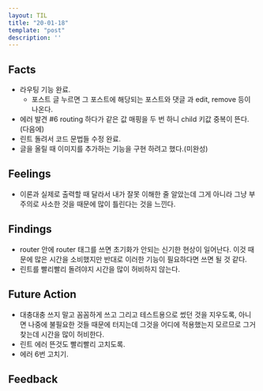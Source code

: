 ```yaml
---
layout: TIL
title: "20-01-18"
template: "post"
description: ''
---
```


## Facts

- 라우팅 기능 완료.
  - 포스트 글 누르면 그 포스트에 해당되는 포스트와 댓글 과 edit, remove 등이 나온다.
- 에러 발견 #6 routing 하다가 같은 값 매핑을 두 번 하니 child 키값 중복이 뜬다. (다음에)
- 린트 돌려서 코드 문법들 수정 완료.
- 글을 올릴 때 이미지를 추가하는 기능을 구현 하려고 했다.(미완성)

## Feelings

- 이론과 실제로 출력할 때 달라서 내가 잘못 이해한 줄 알았는데 그게 아니라 그냥 부주의로 사소한 것을 때문에 많이 틀린다는 것을 느낀다.

## Findings

- router 안에 router 태그를 쓰면 초기화가 안되는 신기한 현상이 일어난다. 이것 때문에 많은 시간을 소비했지만 반대로 이러한 기능이 필요하다면 쓰면 될 것 같다.
- 린트를 빨리빨리 돌려야지 시간을 많이 허비하지 않는다.

## Future Action

- 대충대충 쓰지 말고 꼼꼼하게 쓰고 그리고 테스트용으로 썼던 것을 지우도록, 아니면 나중에 불필요한 것들 때문에 터지는데 그것을 어디에 적용했는지 모르므로 그거 찾는데 시간을 많이 허비한다.
- 린트 에러 뜬것도 빨리빨리 고치도록.
- 에러 6번 고치기.

## Feedback
